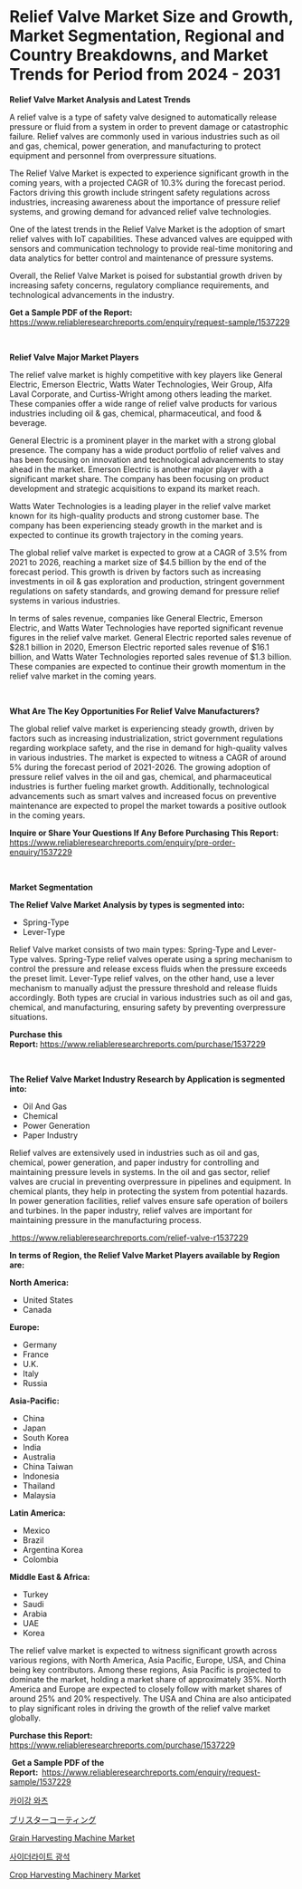 <p><h1>Relief Valve Market Size and Growth, Market Segmentation, Regional and Country Breakdowns, and Market Trends for Period from 2024 -  2031</h1></p><p><strong>Relief Valve Market Analysis and Latest Trends</strong></p>
<p><p>A relief valve is a type of safety valve designed to automatically release pressure or fluid from a system in order to prevent damage or catastrophic failure. Relief valves are commonly used in various industries such as oil and gas, chemical, power generation, and manufacturing to protect equipment and personnel from overpressure situations.</p><p>The Relief Valve Market is expected to experience significant growth in the coming years, with a projected CAGR of 10.3% during the forecast period. Factors driving this growth include stringent safety regulations across industries, increasing awareness about the importance of pressure relief systems, and growing demand for advanced relief valve technologies.</p><p>One of the latest trends in the Relief Valve Market is the adoption of smart relief valves with IoT capabilities. These advanced valves are equipped with sensors and communication technology to provide real-time monitoring and data analytics for better control and maintenance of pressure systems.</p><p>Overall, the Relief Valve Market is poised for substantial growth driven by increasing safety concerns, regulatory compliance requirements, and technological advancements in the industry.</p></p>
<p><strong>Get a Sample PDF of the Report:&nbsp;</strong> <a href="https://www.reliableresearchreports.com/enquiry/request-sample/1537229">https://www.reliableresearchreports.com/enquiry/request-sample/1537229</a></p>
<p>&nbsp;</p>
<p><strong>Relief Valve Major Market Players</strong></p>
<p><p>The relief valve market is highly competitive with key players like General Electric, Emerson Electric, Watts Water Technologies, Weir Group, Alfa Laval Corporate, and Curtiss-Wright among others leading the market. These companies offer a wide range of relief valve products for various industries including oil & gas, chemical, pharmaceutical, and food & beverage.</p><p>General Electric is a prominent player in the market with a strong global presence. The company has a wide product portfolio of relief valves and has been focusing on innovation and technological advancements to stay ahead in the market. Emerson Electric is another major player with a significant market share. The company has been focusing on product development and strategic acquisitions to expand its market reach.</p><p>Watts Water Technologies is a leading player in the relief valve market known for its high-quality products and strong customer base. The company has been experiencing steady growth in the market and is expected to continue its growth trajectory in the coming years.</p><p>The global relief valve market is expected to grow at a CAGR of 3.5% from 2021 to 2026, reaching a market size of $4.5 billion by the end of the forecast period. This growth is driven by factors such as increasing investments in oil & gas exploration and production, stringent government regulations on safety standards, and growing demand for pressure relief systems in various industries.</p><p>In terms of sales revenue, companies like General Electric, Emerson Electric, and Watts Water Technologies have reported significant revenue figures in the relief valve market. General Electric reported sales revenue of $28.1 billion in 2020, Emerson Electric reported sales revenue of $16.1 billion, and Watts Water Technologies reported sales revenue of $1.3 billion. These companies are expected to continue their growth momentum in the relief valve market in the coming years.</p></p>
<p>&nbsp;</p>
<p><strong>What Are The Key Opportunities For Relief Valve Manufacturers?</strong></p>
<p><p>The global relief valve market is experiencing steady growth, driven by factors such as increasing industrialization, strict government regulations regarding workplace safety, and the rise in demand for high-quality valves in various industries. The market is expected to witness a CAGR of around 5% during the forecast period of 2021-2026. The growing adoption of pressure relief valves in the oil and gas, chemical, and pharmaceutical industries is further fueling market growth. Additionally, technological advancements such as smart valves and increased focus on preventive maintenance are expected to propel the market towards a positive outlook in the coming years.</p></p>
<p><strong>Inquire or Share Your Questions If Any Before Purchasing This Report:</strong> <a href="https://www.reliableresearchreports.com/enquiry/pre-order-enquiry/1537229">https://www.reliableresearchreports.com/enquiry/pre-order-enquiry/1537229</a></p>
<p>&nbsp;</p>
<p><strong>Market Segmentation</strong></p>
<p><strong>The Relief Valve Market Analysis by types is segmented into:</strong></p>
<p><ul><li>Spring-Type</li><li>Lever-Type</li></ul></p>
<p><p>Relief Valve market consists of two main types: Spring-Type and Lever-Type valves. Spring-Type relief valves operate using a spring mechanism to control the pressure and release excess fluids when the pressure exceeds the preset limit. Lever-Type relief valves, on the other hand, use a lever mechanism to manually adjust the pressure threshold and release fluids accordingly. Both types are crucial in various industries such as oil and gas, chemical, and manufacturing, ensuring safety by preventing overpressure situations.</p></p>
<p><strong>Purchase this Report:&nbsp;</strong><a href="https://www.reliableresearchreports.com/purchase/1537229">https://www.reliableresearchreports.com/purchase/1537229</a></p>
<p>&nbsp;</p>
<p><strong>The Relief Valve Market Industry Research by Application is segmented into:</strong></p>
<p><ul><li>Oil And Gas</li><li>Chemical</li><li>Power Generation</li><li>Paper Industry</li></ul></p>
<p><p>Relief valves are extensively used in industries such as oil and gas, chemical, power generation, and paper industry for controlling and maintaining pressure levels in systems. In the oil and gas sector, relief valves are crucial in preventing overpressure in pipelines and equipment. In chemical plants, they help in protecting the system from potential hazards. In power generation facilities, relief valves ensure safe operation of boilers and turbines. In the paper industry, relief valves are important for maintaining pressure in the manufacturing process.</p></p>
<p><a href="https://www.reliableresearchreports.com/relief-valve-r1537229">&nbsp;https://www.reliableresearchreports.com/relief-valve-r1537229</a></p>
<p><strong>In terms of Region, the Relief Valve Market Players available by Region are:</strong></p>
<p>
    <p> <strong> North America: </strong>
        <ul>
            <li>United States</li>
            <li>Canada</li>
        </ul>
        </p> 
    <p> <strong> Europe: </strong>
        <ul>
            <li>Germany</li>
            <li>France</li>
            <li>U.K.</li>
            <li>Italy</li>
            <li>Russia</li>
        </ul>
        </p> 
    <p> <strong> Asia-Pacific: </strong>
        <ul>
            <li>China</li>
            <li>Japan</li>
            <li>South Korea</li>
            <li>India</li>
            <li>Australia</li>
            <li>China Taiwan</li>
            <li>Indonesia</li>
            <li>Thailand</li>
            <li>Malaysia</li>
        </ul>
        </p> 
    <p> <strong> Latin America: </strong>
        <ul>
            <li>Mexico</li>
            <li>Brazil</li>
            <li>Argentina Korea</li>
            <li>Colombia</li>
        </ul>
        </p> 
    <p> <strong> Middle East & Africa: </strong>
        <ul>
            <li>Turkey</li>
            <li>Saudi</li>
            <li>Arabia</li>
            <li>UAE</li>
            <li>Korea</li>
        </ul>
    </p>
    </p>
<p><p>The relief valve market is expected to witness significant growth across various regions, with North America, Asia Pacific, Europe, USA, and China being key contributors. Among these regions, Asia Pacific is projected to dominate the market, holding a market share of approximately 35%. North America and Europe are expected to closely follow with market shares of around 25% and 20% respectively. The USA and China are also anticipated to play significant roles in driving the growth of the relief valve market globally.</p></p>
<p><strong>Purchase this Report: </strong><a href="https://www.reliableresearchreports.com/purchase/1537229">https://www.reliableresearchreports.com/purchase/1537229</a></p>
<p>&nbsp;<strong>Get a Sample PDF of the Report:&nbsp;&nbsp;</strong><a href="https://www.reliableresearchreports.com/enquiry/request-sample/1537229">https://www.reliableresearchreports.com/enquiry/request-sample/1537229</a></p>
<p><strong></strong></p>
<p><p><a href="https://github.com/vsoq0zknh59/Market-Research-Report-List-1/blob/main/506156134363.md">카이강 와츠</a></p><p><a href="https://medium.com/@harmonybogan1944/%E3%83%95%E3%82%A3%E3%83%A0%E3%82%B3%E3%83%BC%E3%83%86%E3%82%A3%E3%83%B3%E3%82%B0%E5%B8%82%E5%A0%B4%E5%88%86%E6%9E%90-%E3%81%9D%E3%81%AEcagr-%E5%B8%82%E5%A0%B4%E3%82%BB%E3%82%B0%E3%83%A1%E3%83%B3%E3%83%86%E3%83%BC%E3%82%B7%E3%83%A7%E3%83%B3-%E3%81%8A%E3%82%88%E3%81%B3%E3%82%B0%E3%83%AD%E3%83%BC%E3%83%90%E3%83%AB%E7%94%A3%E6%A5%AD%E3%81%AE%E6%A6%82%E8%A6%81-dbbe7be4c86e">ブリスターコーティング</a></p><p><a href="https://github.com/lataunyatinikmelvin59ilbd0dv/Market-Research-Report-List-2/blob/main/grain-harvesting-machine-market.md">Grain Harvesting Machine Market</a></p><p><a href="https://medium.com/@dayanarunolfsdottir/%EC%82%AC%EC%9D%B4%EB%8D%94%EB%9D%BC%EC%9D%B4%ED%8A%B8-%EA%B4%91%EC%84%9D-%EC%8B%9C%EC%9E%A5-%EC%8B%9C%EC%9E%A5-%EC%A0%90%EC%9C%A0%EC%9C%A8-%EC%8B%9C%EC%9E%A5-%EB%8F%99%ED%96%A5-%EB%B0%8F-%EB%AF%B8%EB%9E%98-%EC%84%B1%EC%9E%A5-%ED%83%90%EA%B5%AC-baf1dace0f66">사이더라이트 광석</a></p><p><a href="https://github.com/pgtimber/Market-Research-Report-List-2/blob/main/crop-harvesting-machinery-market.md">Crop Harvesting Machinery Market</a></p></p>